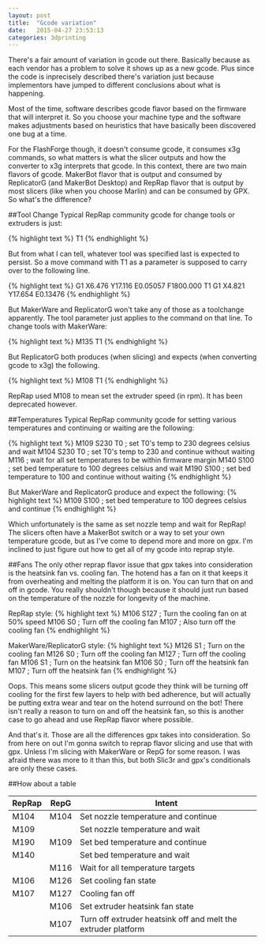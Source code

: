 ```yaml
---
layout: post
title:  "Gcode variation"
date:   2015-04-27 23:53:13
categories: 3dprinting
---
```

There's a fair amount of variation in gcode out there.  Basically because as
each vendor has a problem to solve it shows up as a new gcode. Plus since the
code is inprecisely described there's variation just because implementors have
jumped to different conclusions about what is happening.

Most of the time, software describes gcode flavor based on the firmware that
will interpret it. So you choose your machine type and the software makes
adjustments based on heuristics that have basically been discovered one bug at a
time.

For the FlashForge though, it doesn't consume gcode, it consumes x3g commands,
so what matters is what the slicer outputs and how the converter to x3g
interprets that gcode. In this context, there are two main flavors of gcode.
MakerBot flavor that is output and consumed by ReplicatorG (and MakerBot
Desktop) and RepRap flavor that is output by most slicers (like when you choose
Marlin) and can be consumed by GPX. So what's the difference?

##Tool Change
Typical RepRap community gcode for change tools or extruders is just:

{% highlight text %}
T1
{% endhighlight %}

But from what I can tell, whatever tool was specified last is expected to
persist. So a move command with T1 as a parameter is supposed to carry over to
the following line.

{% highlight text %}
G1 X6.476 Y17.116 E0.05057 F1800.000 T1
G1 X4.821 Y17.654 E0.13476
{% endhighlight %}

But MakerWare and ReplicatorG won't take any of those as a toolchange
apparently.  The tool parameter just applies to the command on that line.
To change tools with MakerWare:

{% highlight text %}
M135 T1
{% endhighlight %}

But ReplicatorG both produces (when slicing) and expects (when converting gcode
to x3g) the following.

{% highlight text %}
M108 T1
{% endhighlight %}

RepRap used M108 to mean set the extruder speed (in rpm). It has been deprecated
however.

##Temperatures
Typical RepRap community gcode for setting various temperatures and continuing
or waiting are the following:

{% highlight text %}
M109 S230 T0 ; set T0's temp to 230 degrees celsius and wait
M104 S230 T0 ; set T0's temp to 230 and continue without waiting
M116         ; wait for all set temperatures to be within firmware margin
M140 S100    ; set bed temperature to 100 degrees celsius and wait
M190 S100    ; set bed temperature to 100 and continue without waiting
{% endhighlight %}

But MakerWare and ReplicatorG produce and expect the following:
{% highlight text %}
M109 S100    ; set bed temperature to 100 degrees celsius and continue
{% endhighlight %}

Which unfortunately is the same as set nozzle temp and wait for RepRap!  The
slicers often have a MakerBot switch or a way to set your own temperature gcode,
but as I've come to depend more and more on gpx. I'm inclined to just figure out
how to get all of my gcode into reprap style.

##Fans
The only other reprap flavor issue that gpx takes into consideration is the
heatsink fan vs. cooling fan. The hotend has a fan on it that keeps it from
overheating and melting the platform it is on. You can turn that on and off in
gcode.  You really shouldn't though because it should just run based on the
temperature of the nozzle for longevity of the machine.

RepRap style:
{% highlight text %}
M106 S127 ; Turn the cooling fan on at 50% speed
M106 S0   ; Turn off the cooling fan
M107      ; Also turn off the cooling fan
{% endhighlight %}

MakerWare/ReplicatorG style:
{% highlight text %}
M126 S1   ; Turn on the cooling fan
M126 S0   ; Turn off the cooling fan
M127      ; Turn off the cooling fan
M106 S1   ; Turn on the heatsink fan
M106 S0   ; Turn off the heatsink fan
M107      ; Turn off the heatsink fan
{% endhighlight %}

Oops. This means some slicers output gcode they think will be turning off
cooling for the first few layers to help with bed adherence, but will actually
be putting extra wear and tear on the hotend surround on the bot!  There isn't
really a reason to turn on and off the heatsink fan, so this is another case to
go ahead and use RepRap flavor where possible.

And that's it. Those are all the differences gpx takes into consideration. So
from here on out I'm gonna switch to reprap flavor slicing and use that with
gpx. Unless I'm slicing with MakerWare or RepG for some reason. I was afraid
there was more to it than this, but both Slic3r and gpx's conditionals are only
these cases.

##How about a table

| RepRap | RepG | Intent |
| ------ | ---- | ------ |
| M104 | M104 | Set nozzle temperature and continue |
| M109 |      | Set nozzle temperature and wait |
| M190 | M109 | Set bed temperature and continue |
| M140 |      | Set bed temperature and wait |
|      | M116 | Wait for all temperature targets |
| M106 | M126 | Set cooling fan state |
| M107 | M127 | Cooling fan off |
|      | M106 | Set extruder heatsink fan state |
|      | M107 | Turn off extruder heatsink off and melt the extruder platform |
